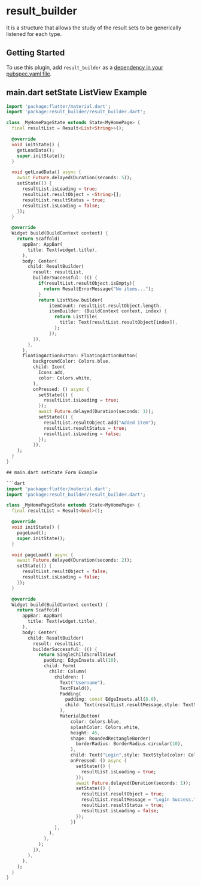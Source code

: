 # result_builder
It is a structure that allows the study of the result sets to be generically listened for each type.

## Getting Started

To use this plugin, add `result_builder` as a [dependency in your pubspec.yaml file](https://flutter.io/platform-plugins/).

## main.dart setState ListView Example

```dart  
import 'package:flutter/material.dart';
import 'package:result_builder/result_builder.dart';

class _MyHomePageState extends State<MyHomePage> {
  final resultList = Result<List<String>>();

  @override
  void initState() {
    getLoadData();
    super.initState();
  }

  void getLoadData() async {
    await Future.delayed(Duration(seconds: 5));
    setState(() {
      resultList.isLoading = true;
      resultList.resultObject = <String>[];
      resultList.resultStatus = true;
      resultList.isLoading = false;
    });
  }

  @override
  Widget build(BuildContext context) {
    return Scaffold(
      appBar: AppBar(
        title: Text(widget.title),
      ),
      body: Center(
        child: ResultBuilder(
          result: resultList,
          builderSuccessful: (() {
            if(resultList.resultObject.isEmpty){
              return ResultErrorMessage("No items...");
            }
            return ListView.builder(
                itemCount: resultList.resultObject.length,
                itemBuilder: (BuildContext context, index) {
                  return ListTile(
                    title: Text(resultList.resultObject[index]),
                  );
                });
          }),
        ),
      ),
      floatingActionButton: FloatingActionButton(
          backgroundColor: Colors.blue,
          child: Icon(
            Icons.add,
            color: Colors.white,
          ),
          onPressed: () async {
            setState(() {
              resultList.isLoading = true;
            });
            await Future.delayed(Duration(seconds: 1));
            setState(() {
              resultList.resultObject.add("Added item");
              resultList.resultStatus = true;
              resultList.isLoading = false;
            });
          }),
    );
  }
}

## main.dart setState Form Example

```dart
import 'package:flutter/material.dart';
import 'package:result_builder/result_builder.dart';

class _MyHomePageState extends State<MyHomePage> {
  final resultList = Result<bool>();

  @override
  void initState() {
    pageLoad();
    super.initState();
  }

  void pageLoad() async {
    await Future.delayed(Duration(seconds: 2));
    setState(() {
      resultList.resultObject = false;
      resultList.isLoading = false;
    });
  }

  @override
  Widget build(BuildContext context) {
    return Scaffold(
      appBar: AppBar(
        title: Text(widget.title),
      ),
      body: Center(
        child: ResultBuilder(
          result: resultList,
          builderSuccessful: (() {
            return SingleChildScrollView(
              padding: EdgeInsets.all(10),
              child: Form(
                child: Column(
                  children: [
                    Text("Username"),
                    TextField(),
                    Padding(
                      padding: const EdgeInsets.all(8.0),
                      child: Text(resultList.resultMessage,style: TextStyle(fontSize: 20,color:Colors.green,fontWeight: FontWeight.bold),),
                    ),
                    MaterialButton(
                        color: Colors.blue,
                        splashColor: Colors.white,
                        height: 45,
                        shape: RoundedRectangleBorder(
                          borderRadius: BorderRadius.circular(10),
                        ),
                        child: Text("Login",style: TextStyle(color: Colors.white),),
                        onPressed: () async {
                          setState(() {
                            resultList.isLoading = true;
                          });
                          await Future.delayed(Duration(seconds: 1));
                          setState(() {
                            resultList.resultObject = true;
                            resultList.resultMessage = "Login Success.";
                            resultList.resultStatus = true;
                            resultList.isLoading = false;
                          });
                        })
                  ],
                ),
              ),
            );
          }),
        ),
      ),
    );
  }
}

